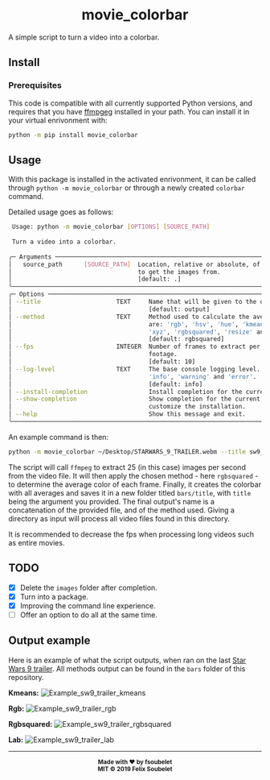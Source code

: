 <h1 align="center">
  <b>movie_colorbar</b>
</h1>

A simple script to turn a video into a colorbar.

## Install

### Prerequisites

This code is compatible with all currently supported Python versions, and requires that you have [ffmpgeg][ffmpeg] installed in your path.
You can install it in your virtual enrivonment with:

```bash
python -m pip install movie_colorbar
```

## Usage

With this package is installed in the activated enrivonment, it can be called through `python -m movie_colorbar` or through a newly created `colorbar` command.

Detailed usage goes as follows:

```bash
 Usage: python -m movie_colorbar [OPTIONS] [SOURCE_PATH]                                      
                                                                                              
 Turn a video into a colorbar.                                                                
                                                                                              
╭─ Arguments ────────────────────────────────────────────────────────────────────────────────╮
│   source_path      [SOURCE_PATH]  Location, relative or absolute, of the source video file │
│                                   to get the images from.                                  │
│                                   [default: .]                                             │
╰────────────────────────────────────────────────────────────────────────────────────────────╯
╭─ Options ──────────────────────────────────────────────────────────────────────────────────╮
│ --title                     TEXT     Name that will be given to the output directory.      │
│                                      [default: output]                                     │
│ --method                    TEXT     Method used to calculate the average color. Options   │
│                                      are: 'rgb', 'hsv', 'hue', 'kmeans', 'common', 'lab',  │
│                                      'xyz', 'rgbsquared', 'resize' and 'quantized'.        │
│                                      [default: rgbsquared]                                 │
│ --fps                       INTEGER  Number of frames to extract per second of video       │
│                                      footage.                                              │
│                                      [default: 10]                                         │
│ --log-level                 TEXT     The base console logging level. Can be 'debug',       │
│                                      'info', 'warning' and 'error'.                        │
│                                      [default: info]                                       │
│ --install-completion                 Install completion for the current shell.             │
│ --show-completion                    Show completion for the current shell, to copy it or  │
│                                      customize the installation.                           │
│ --help                               Show this message and exit.                           │
╰────────────────────────────────────────────────────────────────────────────────────────────╯
```

An example command is then:

```bash
python -m movie_colorbar ~/Desktop/STARWARS_9_TRAILER.webm --title sw9_trailer --method rgbsquared --fps 25
```

The script will call `ffmpeg` to extract 25 (in this case) images per second from the video file.
It will then apply the chosen method - here `rgbsquared` - to determine the average color of each frame.
Finally, it creates the colorbar with all averages and saves it in a new folder titled `bars/title`, with `title` being the argument you provided.
The final output's name is a concatenation of the provided file, and of the method used.
Giving a directory as input will process all video files found in this directory.

It is recommended to decrease the fps when processing long videos such as entire movies.

## TODO

- [x] Delete the `images` folder after completion.
- [x] Turn into a package.
- [x] Improving the command line experience.
- [ ] Offer an option to do all at the same time.

## Output example

Here is an example of what the script outputs, when ran on the last [Star Wars 9 trailer](https://www.youtube.com/watch?v=P94M4jlrytQ).
All methods output can be found in the `bars` folder of this repository.

__Kmeans:__
![Example_sw9_trailer_kmeans](bars/sw9_trailer/SW9_trailer_kmeans.png)

__Rgb:__
![Example_sw9_trailer_rgb](bars/sw9_trailer/SW9_trailer_rgb.png)

__Rgbsquared:__
![Example_sw9_trailer_rgbsquared](bars/sw9_trailer/SW9_trailer_rgbsquared.png)

__Lab:__
![Example_sw9_trailer_lab](bars/sw9_trailer/SW9_trailer_lab.png)

---

<div align="center">
  <sub><strong>Made with ♥︎ by fsoubelet</strong></sub>
  <br>
  <sub><strong>MIT &copy 2019 Felix Soubelet</strong></sub>
</div>

[ffmpeg]: https://ffmpeg.org/
